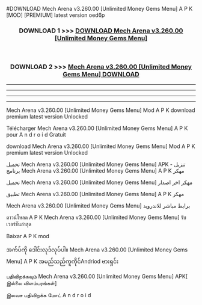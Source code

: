 #DOWNLOAD Mech Arena v3.260.00  [Unlimited Money Gems Menu] A P K [MOD] [PREMIUM] latest version oed6p



<div align="center">

<h3>DOWNLOAD 1 >>> <a href="https://teeasianyam.web.app?sq=Mech Arena v3.260.00  [Unlimited Money Gems Menu]">DOWNLOAD Mech Arena v3.260.00  [Unlimited Money Gems Menu] </a></h3><br>

<h3>DOWNLOAD 2 >>> <a href="https://teeasianyam.web.app?sq=Mech Arena v3.260.00  [Unlimited Money Gems Menu] ">Mech Arena v3.260.00  [Unlimited Money Gems Menu]  DOWNLOAD </a></h3>

</div>


----------------------------------------------------------

----------------------------------------------------------

----------------------------------------------------------

----------------------------------------------------------


Mech Arena v3.260.00  [Unlimited Money Gems Menu]  Mod A P K download premium latest version Unlocked

Télécharger Mech Arena v3.260.00  [Unlimited Money Gems Menu]  A P K pour A n d r o i d Gratuit

download Mech Arena v3.260.00  [Unlimited Money Gems Menu]  Mod A P K premium latest version Unlocked

تحميل Mech Arena v3.260.00  [Unlimited Money Gems Menu]  APK - تنزيل برنامج Mech Arena v3.260.00  [Unlimited Money Gems Menu]  A P K مهكر

تحميل Mech Arena v3.260.00  [Unlimited Money Gems Menu]  مهكر اخر اصدار

تطبيق Mech Arena v3.260.00  [Unlimited Money Gems Menu]  A P K مهكر

Mech Arena v3.260.00  [Unlimited Money Gems Menu]  برابط مباشر للاندرويد

ดาวน์โหลด A P K Mech Arena v3.260.00  [Unlimited Money Gems Menu]  รับเวอร์ชันล่าสุด

Baixar A P K mod

အက်ပ်ကို ဒေါင်းလုဒ်လုပ်ပါ။ Mech Arena v3.260.00  [Unlimited Money Gems Menu]  A P K အမည်သည်ကူကိုင်Andriod ဗားရှင်း

பதிவிறக்கவும் Mech Arena v3.260.00  [Unlimited Money Gems Menu]  APK[ இல்லை விளம்பரங்கள்] 
 
இலவச பதிவிறக்க மோட் A n d r o i d



